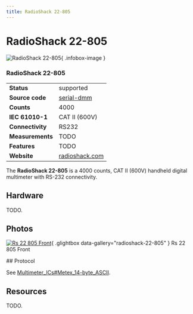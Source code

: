 ```yaml
---
title: RadioShack 22-805
---
```


# RadioShack 22-805

<div class="infobox" markdown>

![RadioShack 22-805](./img/Rs_22-805_front.png){ .infobox-image }

### RadioShack 22-805

| | |
|---|---|
| **Status** | supported |
| **Source code** | [serial-dmm](https://github.com/OpenTraceLab/OpenTraceCapture/tree/main/src/hardware/serial-dmm) |
| **Counts** | 4000 |
| **IEC 61010-1** | CAT II (600V) |
| **Connectivity** | RS232 |
| **Measurements** | TODO |
| **Features** | TODO |
| **Website** | [radioshack.com](http://support.radioshack.com/productinfo/DocumentResults.asp?sku_id=22-805&amp;Name=Meters%20and%20Scopes&amp;Reuse=N) |

</div>

The **RadioShack 22-805** is a 4000 counts, CAT II (600V) handheld digital multimeter with RS-232 connectivity.

## Hardware

TODO.

## Photos

<div class="photo-grid" markdown>

[![Rs 22 805 Front](./img/Rs_22-805_front.png)](./img/Rs_22-805_front.png "Rs 22 805 Front"){ .glightbox data-gallery="radioshack-22-805" }
<span class="caption">Rs 22 805 Front</span>

</div>
## Protocol

See [Multimeter_ICs#Metex_14-byte_ASCII](https://sigrok.org/wiki/Multimeter_ICs#Metex_14-byte_ASCII).

## Resources

TODO.

